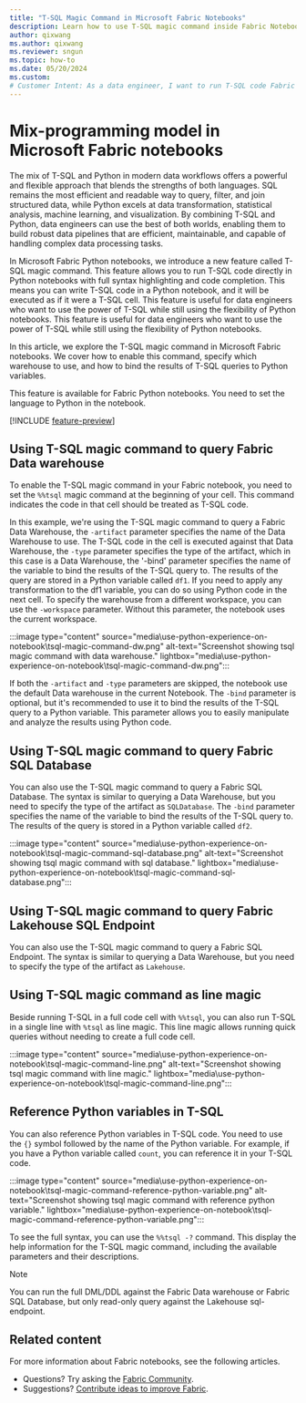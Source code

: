 ```yaml
---
title: "T-SQL Magic Command in Microsoft Fabric Notebooks"
description: Learn how to use T-SQL magic command inside Fabric Notebook to for achieve the mix-programming experience between T-SQL and Python.
author: qixwang
ms.author: qixwang
ms.reviewer: sngun
ms.topic: how-to
ms.date: 05/20/2024
ms.custom: 
# Customer Intent: As a data engineer, I want to run T-SQL code Fabric notebooks, manage queries, and perform cross datawarehouse queries.
---
```


# Mix-programming model in Microsoft Fabric notebooks

The mix of T-SQL and Python in modern data workflows offers a powerful and flexible approach that blends the strengths of both languages. SQL remains the most efficient and readable way to query, filter, and join structured data, while Python excels at data transformation, statistical analysis, machine learning, and visualization. By combining T-SQL and Python, data engineers can use the best of both worlds, enabling them to build robust data pipelines that are efficient, maintainable, and capable of handling complex data processing tasks.

In Microsoft Fabric Python notebooks, we introduce a new feature called T-SQL magic command. This feature allows you to run T-SQL code directly in Python notebooks with full syntax highlighting and code completion. This means you can write T-SQL code in a Python notebook, and it will be executed as if it were a T-SQL cell. This feature is useful for data engineers who want to use the power of T-SQL while still using the flexibility of Python notebooks. This feature is useful for data engineers who want to use the power of T-SQL while still using the flexibility of Python notebooks.

In this article, we explore the T-SQL magic command in Microsoft Fabric notebooks. We cover how to enable this command, specify which warehouse to use, and how to bind the results of T-SQL queries to Python variables.

This feature is available for Fabric Python notebooks. You need to set the language to Python in the notebook.

[!INCLUDE [feature-preview](../includes/feature-preview-note.md)]

## Using T-SQL magic command to query Fabric Data warehouse

To enable the T-SQL magic command in your Fabric notebook, you need to set the `%%tsql` magic command at the beginning of your cell. This command indicates the code in that cell should be treated as T-SQL code.

In this example, we're using the T-SQL magic command to query a Fabric Data Warehouse, the `-artifact` parameter specifies the name of the Data Warehouse to use. The T-SQL code in the cell is executed against that Data Warehouse, the `-type` parameter specifies the type of the artifact, which in this case is a Data Warehouse, the '-bind' parameter specifies the name of the variable to bind the results of the T-SQL query to. The results of the query are stored in a Python variable called `df1`. If you need to apply any transformation to the df1 variable, you can do so using Python code in the next cell. To specify the warehouse from a different workspace, you can use the `-workspace` parameter. Without this parameter, the notebook uses the current workspace.

   :::image type="content" source="media\use-python-experience-on-notebook\tsql-magic-command-dw.png" alt-text="Screenshot showing tsql magic command with data warehouse." lightbox="media\use-python-experience-on-notebook\tsql-magic-command-dw.png":::

If both the `-artifact` and `-type` parameters are skipped, the notebook use the default Data warehouse in the current Notebook. The `-bind` parameter is optional, but it's recommended to use it to bind the results of the T-SQL query to a Python variable. This parameter allows you to easily manipulate and analyze the results using Python code.

## Using T-SQL magic command to query Fabric SQL Database

You can also use the T-SQL magic command to query a Fabric SQL Database. The syntax is similar to querying a Data Warehouse, but you need to specify the type of the artifact as `SQLDatabase`. The `-bind` parameter specifies the name of the variable to bind the results of the T-SQL query to. The results of the query is stored in a Python variable called `df2`.

   :::image type="content" source="media\use-python-experience-on-notebook\tsql-magic-command-sql-database.png" alt-text="Screenshot showing tsql magic command with sql database." lightbox="media\use-python-experience-on-notebook\tsql-magic-command-sql-database.png":::

## Using T-SQL magic command to query Fabric Lakehouse SQL Endpoint
You can also use the T-SQL magic command to query a Fabric SQL Endpoint. The syntax is similar to querying a Data Warehouse, but you need to specify the type of the artifact as `Lakehouse`.

## Using T-SQL magic command as line magic 
Beside running T-SQL in a full code cell with `%%tsql`, you can also run T-SQL in a single line with `%tsql` as line magic. This line magic allows running quick queries without needing to create a full code cell.

   :::image type="content" source="media\use-python-experience-on-notebook\tsql-magic-command-line.png" alt-text="Screenshot showing tsql magic command with line magic." lightbox="media\use-python-experience-on-notebook\tsql-magic-command-line.png":::

## Reference Python variables in T-SQL

You can also reference Python variables in T-SQL code. You need to use the `{}` symbol followed by the name of the Python variable. For example, if you have a Python variable called `count`, you can reference it in your T-SQL code.

   :::image type="content" source="media\use-python-experience-on-notebook\tsql-magic-command-reference-python-variable.png" alt-text="Screenshot showing tsql magic command with reference python variable." lightbox="media\use-python-experience-on-notebook\tsql-magic-command-reference-python-variable.png":::

To see the full syntax, you can use the `%%tsql -?` command. This display the help information for the T-SQL magic command, including the available parameters and their descriptions.


> [!NOTE]
> You can run the full DML/DDL against the Fabric Data warehouse or Fabric SQL Database, but only read-only query against the Lakehouse sql-endpoint.


## Related content

For more information about Fabric notebooks, see the following articles.

- Questions? Try asking the [Fabric Community](https://community.fabric.microsoft.com/).
- Suggestions? [Contribute ideas to improve Fabric](https://ideas.fabric.microsoft.com/).
